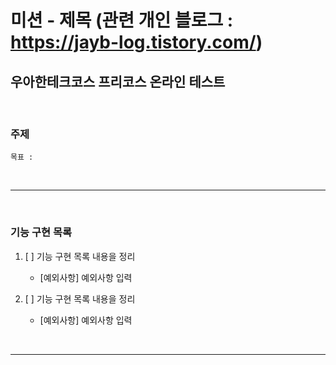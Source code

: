미션 - 제목 (관련 개인 블로그 : https://jayb-log.tistory.com/)
========================

우아한테크코스 프리코스 온라인 테스트
------------------------

<br>


### 주제

```
목표 : 
```


<br>

***

<br>

### 기능 구현 목록

1. [ ] 기능 구현 목록 내용을 정리
    - [예외사항] 예외사항 입력


1. [ ] 기능 구현 목록 내용을 정리
    - [예외사항] 예외사항 입력


<br>

***
